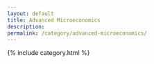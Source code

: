 ```yaml
---
layout: default
title: Advanced Microeconomics
description: 
permalink: /category/advanced-microeconomics/
---
```

{% include category.html %}
